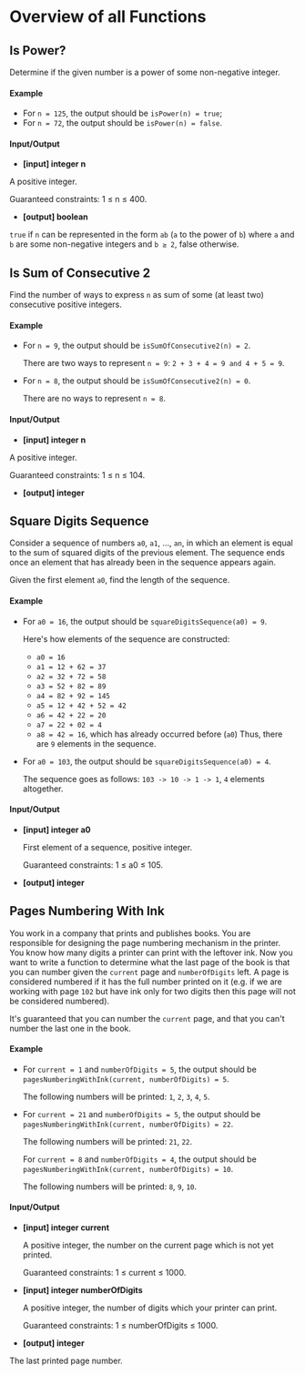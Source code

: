 # Overview of all Functions

## Is Power?

Determine if the given number is a power of some non-negative integer.

#### Example

* For `n = 125`, the output should be
  `isPower(n) = true`;
* For `n = 72`, the output should be
  `isPower(n) = false`.
#### Input/Output

* **[input] integer n**

A positive integer.

Guaranteed constraints:
1 ≤ n ≤ 400.

* **[output] boolean**

`true` if `n` can be represented in the form `ab` (`a` to the power of `b`) where `a` and `b` are some non-negative integers and `b ≥ 2`, false otherwise.

## Is Sum of Consecutive 2

Find the number of ways to express `n` as sum of some (at least two) consecutive positive integers.

#### Example

* For `n = 9`, the output should be
  `isSumOfConsecutive2(n) = 2`.

  There are two ways to represent `n = 9`: `2 + 3 + 4 = 9 and 4 + 5 = 9`.

* For `n = 8`, the output should be
  `isSumOfConsecutive2(n) = 0`.

  There are no ways to represent `n = 8`.

#### Input/Output

* **[input] integer n**

A positive integer.

Guaranteed constraints:
1 ≤ n ≤ 104.

* **[output] integer**

## Square Digits Sequence

Consider a sequence of numbers `a0`, `a1`, ..., `an`, in which an element is equal to the sum of squared digits of the previous element. The sequence ends once an element that has already been in the sequence appears again.

Given the first element `a0`, find the length of the sequence.

#### Example

* For `a0 = 16`, the output should be
  `squareDigitsSequence(a0) = 9`.

  Here's how elements of the sequence are constructed:

  * `a0 = 16`
  * `a1 = 12 + 62 = 37`
  * `a2 = 32 + 72 = 58`
  * `a3 = 52 + 82 = 89`
  * `a4 = 82 + 92 = 145`
  * `a5 = 12 + 42 + 52 = 42`
  * `a6 = 42 + 22 = 20`
  * `a7 = 22 + 02 = 4`
  * `a8 = 42 = 16`, which has already occurred before (`a0`)
  Thus, there are `9` elements in the sequence.

* For `a0 = 103`, the output should be
  `squareDigitsSequence(a0) = 4`.

  The sequence goes as follows: `103 -> 10 -> 1 -> 1`, `4` elements altogether.

#### Input/Output

* **[input] integer a0**

  First element of a sequence, positive integer.

  Guaranteed constraints:
  1 ≤ a0 ≤ 105.

* **[output] integer**

## Pages Numbering With Ink

You work in a company that prints and publishes books. You are responsible for designing the page numbering mechanism in the printer. You know how many digits a printer can print with the leftover ink. Now you want to write a function to determine what the last page of the book is that you can number given the `current` page and `numberOfDigits` left. A page is considered numbered if it has the full number printed on it (e.g. if we are working with page `102` but have ink only for two digits then this page will not be considered numbered).

It's guaranteed that you can number the `current` page, and that you can't number the last one in the book.

#### Example

* For `current = 1` and `numberOfDigits = 5`, the output should be
  `pagesNumberingWithInk(current, numberOfDigits) = 5`.

  The following numbers will be printed: `1`, `2`, `3`, `4`, `5`.

* For `current = 21` and `numberOfDigits = 5`, the output should be
  `pagesNumberingWithInk(current, numberOfDigits) = 22`.

  The following numbers will be printed: `21`, `22`.

  For `current = 8` and `numberOfDigits = 4`, the output should be
  `pagesNumberingWithInk(current, numberOfDigits) = 10`.

  The following numbers will be printed: `8`, `9`, `10`.

#### Input/Output

* **[input] integer current**

  A positive integer, the number on the current page which is not yet printed.

  Guaranteed constraints:
  1 ≤ current ≤ 1000.

* **[input] integer numberOfDigits**

  A positive integer, the number of digits which your printer can print.

  Guaranteed constraints:
  1 ≤ numberOfDigits ≤ 1000.

* **[output] integer**

The last printed page number.